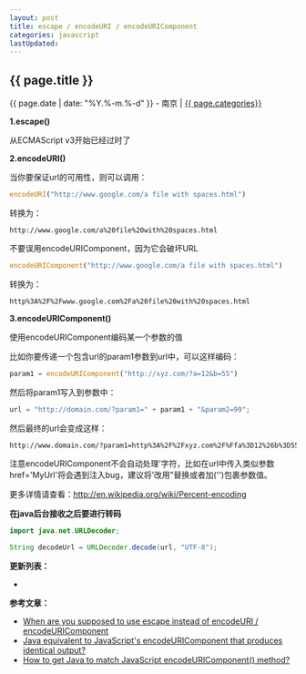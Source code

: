 ```yaml
---
layout: post
title: escape / encodeURI / encodeURIComponent
categories: javascript
lastUpdated:
---
```


## {{ page.title }}

{{ page.date | date: "%Y.%-m.%-d" }} - 南京 | <a href="/archive#{{ page.categories }}">{{ page.categories}}</a>

**1.escape()**

从ECMAScript v3开始已经过时了

**2.encodeURI()**

当你要保证url的可用性，则可以调用：

```javascript
encodeURI("http://www.google.com/a file with spaces.html")
```

转换为：

```
http://www.google.com/a%20file%20with%20spaces.html
```

不要误用encodeURIComponent，因为它会破坏URL

```javascript
encodeURIComponent("http://www.google.com/a file with spaces.html")
```

转换为：

```
http%3A%2F%2Fwww.google.com%2Fa%20file%20with%20spaces.html
```

**3.encodeURIComponent()**

使用encodeURIComponent编码某一个参数的值

比如你要传递一个包含url的param1参数到url中，可以这样编码：

```javascript
param1 = encodeURIComponent("http://xyz.com/?a=12&b=55")
```

然后将param1写入到参数中：

```javascript
url = "http://domain.com/?param1=" + param1 + "&param2=99";
```

然后最终的url会变成这样：

```html
http://www.domain.com/?param1=http%3A%2F%2Fxyz.com%2F%Ffa%3D12%26b%3D55&param2=99
```

注意encodeURIComponent不会自动处理'字符，比如在url中传入类似参数href='MyUrl'将会遇到注入bug，建议将'改用"替换或者加('')包裹参数值。

更多详情请查看：<http://en.wikipedia.org/wiki/Percent-encoding>

**在java后台接收之后要进行转码**

```java
import java.net.URLDecoder;

String decodeUrl = URLDecoder.decode(url, "UTF-8");
```

**更新列表：**

*



**参考文章：**

* [When are you supposed to use escape instead of encodeURI / encodeURIComponent][1]
* [Java equivalent to JavaScript's encodeURIComponent that produces identical output?][2]
* [How to get Java to match JavaScript encodeURIComponent() method?][3]


[1]: http://stackoverflow.com/questions/75980/when-are-you-supposed-to-use-escape-instead-of-encodeuri-encodeuricomponent
[2]: http://stackoverflow.com/questions/607176/java-equivalent-to-javascripts-encodeuricomponent-that-produces-identical-outpu
[3]: http://stackoverflow.com/questions/25298063/how-to-get-java-to-match-javascript-encodeuricomponent-method
